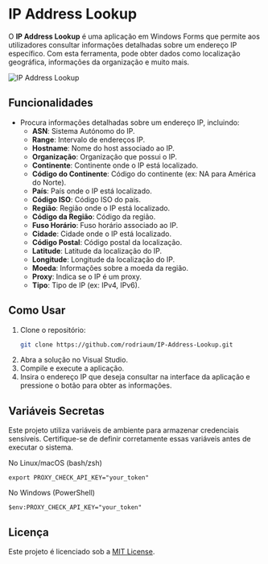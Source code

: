 # IP Address Lookup

O **IP Address Lookup** é uma aplicação em Windows Forms que permite aos utilizadores consultar informações detalhadas sobre um endereço IP específico. Com esta ferramenta, pode obter dados como localização geográfica, informações da organização e muito mais.

![IP Address Lookup](https://imgur.com/2hyncjU.png)

## Funcionalidades

- Procura informações detalhadas sobre um endereço IP, incluindo:
  - **ASN**:                  Sistema Autónomo do IP.
  - **Range**:                Intervalo de endereços IP.
  - **Hostname**:             Nome do host associado ao IP.
  - **Organização**:          Organização que possui o IP.
  - **Continente**:           Continente onde o IP está localizado.
  - **Código do Continente**: Código do continente (ex: NA para América do Norte).
  - **País**:                 País onde o IP está localizado.
  - **Código ISO**:           Código ISO do país.
  - **Região**:               Região onde o IP está localizado.
  - **Código da Região**:     Código da região.
  - **Fuso Horário**:         Fuso horário associado ao IP.
  - **Cidade**:               Cidade onde o IP está localizado.
  - **Código Postal**:        Código postal da localização.
  - **Latitude**:             Latitude da localização do IP.
  - **Longitude**:            Longitude da localização do IP.
  - **Moeda**:                Informações sobre a moeda da região.
  - **Proxy**:                Indica se o IP é um proxy.
  - **Tipo**:                 Tipo de IP (ex: IPv4, IPv6).

## Como Usar

1. Clone o repositório:
   ```bash
   git clone https://github.com/rodriaum/IP-Address-Lookup.git
2. Abra a solução no Visual Studio.
3. Compile e execute a aplicação.
4. Insira o endereço IP que deseja consultar na interface da aplicação e pressione o botão para obter as informações.

## Variáveis Secretas
Este projeto utiliza variáveis de ambiente para armazenar credenciais sensíveis. Certifique-se de definir corretamente essas variáveis antes de executar o sistema.

No Linux/macOS (bash/zsh)
```shell
export PROXY_CHECK_API_KEY="your_token"
```

No Windows (PowerShell)
```shell
$env:PROXY_CHECK_API_KEY="your_token"
```

## Licença

Este projeto é licenciado sob a [MIT License](https://github.com/rodriaum/IP-Address-Lookup?tab=MIT-1-ov-file#MIT-1-ov-file).